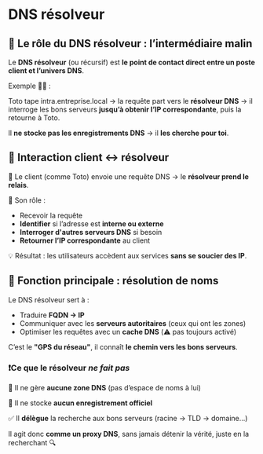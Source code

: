 # DNS résolveur

## **🧭 Le rôle du DNS résolveur : l’intermédiaire malin**

Le **DNS résolveur** (ou récursif) est **le point de contact direct entre un poste client et l’univers DNS**.

Exemple 🧑‍💻 :

Toto tape intra.entreprise.local → la requête part vers le **résolveur DNS** → il interroge les bons serveurs **jusqu’à obtenir l’IP correspondante**, puis la retourne à Toto.

Il **ne stocke pas les enregistrements DNS** → il **les cherche pour toi**.



## **🔁 Interaction client ↔️ résolveur**

💬 Le client (comme Toto) envoie une requête DNS → le **résolveur prend le relais**.

🎯 Son rôle :

- Recevoir la requête
- **Identifier** si l’adresse est **interne ou externe**
- **Interroger d'autres serveurs DNS** si besoin
- **Retourner l’IP correspondante** au client

💡 Résultat : les utilisateurs accèdent aux services **sans se soucier des IP**.



## **🧠 Fonction principale : résolution de noms**

Le DNS résolveur sert à :

- Traduire **FQDN → IP**
- Communiquer avec les **serveurs autoritaires** (ceux qui ont les zones)
- Optimiser les requêtes avec un **cache DNS** (⚠️ pas toujours activé)

C’est le **"GPS du réseau"**, il connaît **le chemin vers les bons serveurs**.



### **❗Ce que le résolveur *ne fait pas***

🚫 Il ne gère **aucune zone DNS** (pas d’espace de noms à lui)

🚫 Il ne stocke **aucun enregistrement officiel**

✅ Il **délègue** la recherche aux bons serveurs (racine → TLD → domaine...)

Il agit donc **comme un proxy DNS**, sans jamais détenir la vérité, juste en la recherchant 🔍


